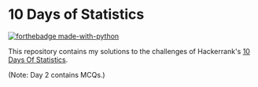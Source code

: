 # <a href="https://www.hackerrank.com/psychoprg357/"><i class='fab fa-hackerrank' style='font-size:32px'></i></a> 10 Days of Statistics

[![forthebadge made-with-python](http://ForTheBadge.com/images/badges/made-with-python.svg)](https://www.python.org/)

This repository contains my solutions to the challenges of Hackerrank's [10 Days Of Statistics](https://www.hackerrank.com/domains/tutorials/10-days-of-statistics).

(Note: Day 2 contains MCQs.)
